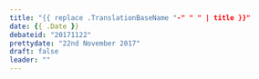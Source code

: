```yaml
---
title: "{{ replace .TranslationBaseName "-" " " | title }}"
date: {{ .Date }}
debateid: "20171122"
prettydate: "22nd November 2017"
draft: false
leader: ""
---
```


